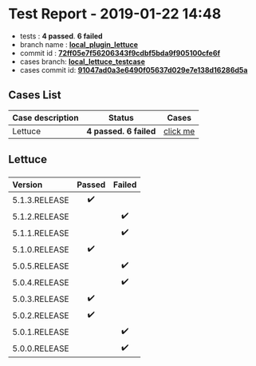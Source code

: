 # Test Report - 2019-01-22 14:48

- tests  : **4 passed**. **6 failed**
- branch name : **[local_plugin_lettuce](https://github.com/apache/incubator-skywalking/tree/local_plugin_lettuce)**
- commit id : **[72ff05e7f56206343f9cdbf5bda9f905100cfe6f](https://github.com/apache/incubator-skywalking/commit/72ff05e7f56206343f9cdbf5bda9f905100cfe6f)**
- cases branch: **[local_lettuce_testcase](https://github.com/SkywalkingTest/skywalking-autotest-scenarios/tree/local_lettuce_testcase)**
- cases commit id: **[91047ad0a3e6490f05637d029e7e138d16286d5a](https://github.com/SkywalkingTest/skywalking-autotest-scenarios/commit/91047ad0a3e6490f05637d029e7e138d16286d5a)**

## Cases List

| Case description | Status | Cases|
|:-----|:-----:|:-----:|
|Lettuce| **4 passed. 6 failed**| [click me](#lettuce) |

## Lettuce

### 
|  Version     | Passed | Failed|
|:------------- |:-------:|:-----:|
| 5.1.3.RELEASE  | :heavy_check_mark:||
| 5.1.2.RELEASE  | |:heavy_check_mark:|
| 5.1.1.RELEASE  | |:heavy_check_mark:|
| 5.1.0.RELEASE  | :heavy_check_mark:||
| 5.0.5.RELEASE  | |:heavy_check_mark:|
| 5.0.4.RELEASE  | |:heavy_check_mark:|
| 5.0.3.RELEASE  | :heavy_check_mark:||
| 5.0.2.RELEASE  | :heavy_check_mark:||
| 5.0.1.RELEASE  | |:heavy_check_mark:|
| 5.0.0.RELEASE  | |:heavy_check_mark:|

